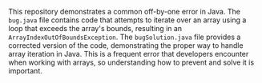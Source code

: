 This repository demonstrates a common off-by-one error in Java. The `bug.java` file contains code that attempts to iterate over an array using a loop that exceeds the array's bounds, resulting in an `ArrayIndexOutOfBoundsException`. The `bugSolution.java` file provides a corrected version of the code, demonstrating the proper way to handle array iteration in Java. This is a frequent error that developers encounter when working with arrays, so understanding how to prevent and solve it is important.